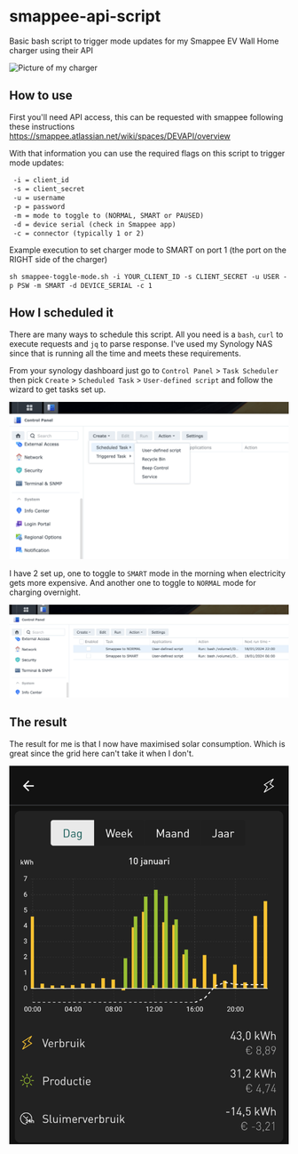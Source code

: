# smappee-api-script

Basic bash script to trigger mode updates for my Smappee EV Wall Home charger using their API

![Picture of my charger](https://github.com/hanscappelle/smappee-api-script/blob/51c419e830c4151ff91c855e3bde6c52a4cebe86/screenshots/PXL_20240118_110605503.jpg)

## How to use

First you'll need API access, this can be requested with smappee following these instructions 
https://smappee.atlassian.net/wiki/spaces/DEVAPI/overview

With that information you can use the required flags on this script to trigger mode updates:

```
 -i = client_id
 -s = client_secret
 -u = username
 -p = password
 -m = mode to toggle to (NORMAL, SMART or PAUSED)
 -d = device serial (check in Smappee app)
 -c = connector (typically 1 or 2)
```

Example execution to set charger mode to SMART on port 1 (the port on the RIGHT side of the charger)

```
sh smappee-toggle-mode.sh -i YOUR_CLIENT_ID -s CLIENT_SECRET -u USER -p PSW -m SMART -d DEVICE_SERIAL -c 1
```

## How I scheduled it

There are many ways to schedule this script. All you need is a `bash`, `curl` to execute requests and `jq` to parse 
response. I've used my Synology NAS since that is running all the time and meets these requirements. 

From your synology dashboard just go to `Control Panel` > `Task Scheduler` then pick `Create` > `Scheduled Task` > 
`User-defined script` and follow the wizard to get tasks set up.

![Task scheduler on Synology NAS](https://github.com/hanscappelle/smappee-api-script/blob/e7d69c67dd9bbe8e51a1ed23384779d321d5cbd6/screenshots/Screenshot%202024-01-18%20at%2008.57.34.png)

I have 2 set up, one to toggle to `SMART` mode in the morning when electricity gets more expensive. And another one
to toggle to `NORMAL` mode for charging overnight.

![Scheduled Tasks](https://github.com/hanscappelle/smappee-api-script/blob/e7d69c67dd9bbe8e51a1ed23384779d321d5cbd6/screenshots/Screenshot%202024-01-18%20at%2011.30.22.png)

## The result

The result for me is that I now have maximised solar consumption. Which is great since the grid here can't take it 
when I don't.

![smappee app usage example](https://github.com/hanscappelle/smappee-api-script/blob/8dcacad5effba90c413c774c0c64c6ee2f07a72f/screenshots/Screenshot_20240111-103422.png)